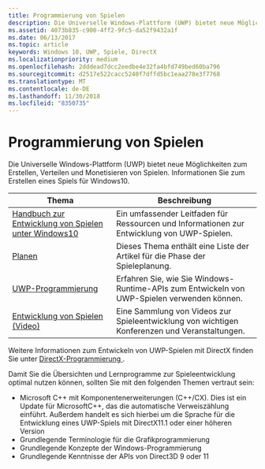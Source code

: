 ```yaml
---
title: Programmierung von Spielen
description: Die Universelle Windows-Plattform (UWP) bietet neue Möglichkeiten zum Erstellen, Verteilen und Monetisieren von Spielen. Hier erhalten Sie Informationen zum Starten eines neuen Spiels oder Portieren eines vorhandenen Spiels.
ms.assetid: 4073b835-c900-4ff2-9fc5-da52f9432a1f
ms.date: 06/13/2017
ms.topic: article
keywords: Windows 10, UWP, Spiele, DirectX
ms.localizationpriority: medium
ms.openlocfilehash: 2dddead7dcc2eedbe4e32fa4bfd749bed60ba796
ms.sourcegitcommit: d2517e522cacc5240f7dffd5bc1eaa278e3f7768
ms.translationtype: MT
ms.contentlocale: de-DE
ms.lasthandoff: 11/30/2018
ms.locfileid: "8350735"
---
```

# <a name="game-programming"></a>Programmierung von Spielen

Die Universelle Windows-Plattform (UWP) bietet neue Möglichkeiten zum Erstellen, Verteilen und Monetisieren von Spielen. Informationen Sie zum Erstellen eines Spiels für Windows10.

| Thema | Beschreibung |
|---------------------------------------------------------------------------------------------------------------------------------------------------|-------------------------------------------------------------------------------------------------------------------------------------------------------------------------------------------------------------------------------------------------------------------------------------------------------------------------------------------------------------------------------------------------------------------------------------------------------------------------------|
| [Handbuch zur Entwicklung von Spielen unter Windows10](e2e.md) | Ein umfassender Leitfaden für Ressourcen und Informationen zur Entwicklung von UWP-Spielen. |
| [Planen](planning.md) | Dieses Thema enthält eine Liste der Artikel für die Phase der Spieleplanung. |
| [UWP-Programmierung](uwp-programming.md) | Erfahren Sie, wie Sie Windows-Runtime-APIs zum Entwickeln von UWP-Spielen verwenden können. |
| [Entwicklung von Spielen (Video)](game-development-videos.md) | Eine Sammlung von Videos zur Spieleentwicklung von wichtigen Konferenzen und Veranstaltungen. |

Weitere Informationen zum Entwickeln von UWP-Spielen mit DirectX finden Sie unter [DirectX-Programmierung ](directx-programming.md).

Damit Sie die Übersichten und Lernprogramme zur Spieleentwicklung optimal nutzen können, sollten Sie mit den folgenden Themen vertraut sein:

-   Microsoft C++ mit Komponentenerweiterungen (C++/CX). Dies ist ein Update für MicrosoftC++, das die automatische Verweiszählung einführt. Außerdem handelt es sich hierbei um die Sprache für die Entwicklung eines UWP-Spiels mit DirectX11.1 oder einer höheren Version
-   Grundlegende Terminologie für die Grafikprogrammierung
-   Grundlegende Konzepte der Windows-Programmierung
-   Grundlegende Kenntnisse der APIs von Direct3D 9 oder 11

 

 




